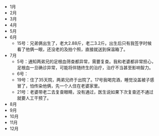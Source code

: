 - 1月
- 2月
- 3月
- 4月
- 5月
- 6月
  - 15号：兄弟俩出生了，老大2.88斤，老二3.2斤。出生后只有我签字时候看了他俩一眼，还没老的及拍个照，直接就送到保温箱了。
- 7月
  - 5号：通知两弟兄的足根血筛查都异常，需要复查。我和老婆都非常担心，足根血一旦确诊异常，可能将伴随终生的治疗，治疗不当甚至影响智力。
  - 6号：
  - 19号：住了35天院，两弟兄终于出院了。17号我喝完酒，睡觉没盖被子感冒了，怕传染他俩，先一个人住在老婆家里。
  - 21号：老婆带老二去复查眼睛，没有通过，医生说如果下次复查还不通过就要人工干预了。
- 8月
- 9月
- 10月
- 11月
- 12月

